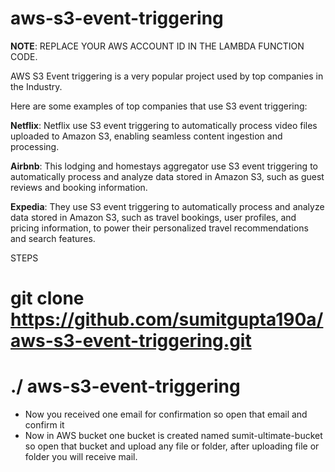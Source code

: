 # aws-s3-event-triggering

**NOTE**: REPLACE YOUR AWS ACCOUNT ID IN THE LAMBDA FUNCTION CODE.

AWS S3 Event triggering is a very popular project used by top companies in the Industry.

Here are some examples of top companies that use S3 event triggering:

**Netflix**: Netflix use S3 event triggering to automatically process video files uploaded to Amazon S3, enabling seamless content ingestion and processing.

**Airbnb**: This lodging and homestays aggregator use S3 event triggering to automatically process and analyze data stored in Amazon S3, such as guest reviews and booking information.

**Expedia**: They use S3 event triggering to automatically process and analyze data stored in Amazon S3, such as travel bookings, user profiles, and pricing information, to power their personalized travel recommendations and search features.


STEPS
# git clone https://github.com/sumitgupta190a/aws-s3-event-triggering.git
# ./ aws-s3-event-triggering
- Now you received one email for confirmation so open that email and confirm it
- Now in AWS bucket one bucket is created named sumit-ultimate-bucket so open that bucket and upload any file or folder, after uploading file or folder you will receive mail.
